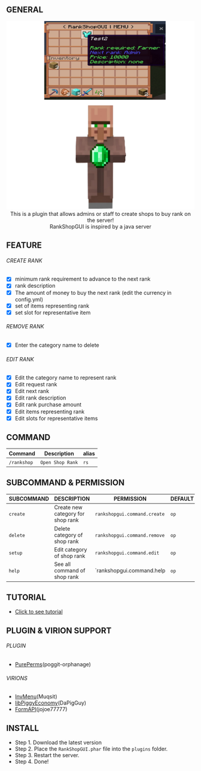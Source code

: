 ## GENERAL
<div align="center">
  <img src="https://github.com/ClickedTran/RankShopGUI/blob/Master/icon.png" width="512x" height="auto">
 <br>
 This is a plugin that allows admins or staff to create shops to buy rank on the server!
  <br>
RankShopGUI is inspired by a java server
</div>

## FEATURE
<h6>CREATE RANK</h6>

- [x] minimum rank requirement to advance to the next rank
- [x] rank description
- [x] The amount of money to buy the next rank (edit the currency in config.yml)
- [x] set of items representing rank
- [x] set slot for representative item

<h6>REMOVE RANK</h6>

- [x] Enter the category name to delete

<h6>EDIT RANK</h6>

- [x] Edit the category name to represent rank
- [x] Edit request rank
- [x] Edit next rank
- [x] Edit rank description
- [x] Edit rank purchase amount
- [x] Edit items representing rank
- [x] Edit slots for representative items

## COMMAND
| **Command** | **Description** | **alias** |
| --- | --- | --- |
| `/rankshop` | `Open Shop Rank` | `rs` |

## SUBCOMMAND & PERMISSION
| **SUBCOMMAND** | **DESCRIPTION** | **PERMISSION** | **DEFAULT** |
| --- | --- | --- | --- |
| `create` | Create new category for shop rank | `rankshopgui.command.create` | `op` |
| `delete` | Delete category of shop rank | `rankshopgui.command.remove` | `op` |
| `setup` | Edit category of shop rank | `rankshopgui.command.edit` | `op` |
| `help` | See all command of shop rank | `rankshopgui.command.help | `op` |

## TUTORIAL 
- [Click to see tutorial](https://youtu.be/csEVH3Ts06U?si=-0NenHjyS7zYIpuZ)

## PLUGIN & VIRION SUPPORT
<h6>PLUGIN</h6>

- [PurePerms](https://poggit.pmmp.io/p/PurePerms)(poggit-orphanage)

<h6>VIRIONS</h6>

- [InvMenu](https://github.com/muqsit/InvMenu)(Muqsit)
- [libPiggyEconomy](https://https://github.com/DaPigGuy/libPiggyEconomy)(DaPigGuy)
- [FormAPI](https://github.com/jojoe77777/FormAPI)(jojoe77777)

## INSTALL
- Step 1. Download the latest version
- Step 2. Place the `RankShopGUI.phar` file into the `plugins` folder.
- Step 3. Restart the server.
- Step 4. Done!
